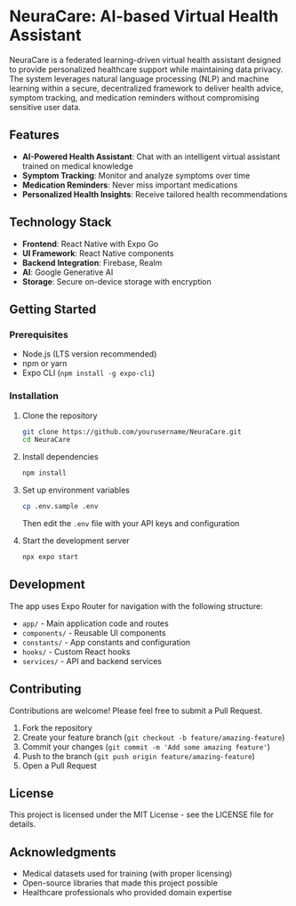 # NeuraCare: AI-based Virtual Health Assistant

NeuraCare is a federated learning-driven virtual health assistant designed to provide personalized healthcare support while maintaining data privacy. The system leverages natural language processing (NLP) and machine learning within a secure, decentralized framework to deliver health advice, symptom tracking, and medication reminders without compromising sensitive user data.

## Features

- **AI-Powered Health Assistant**: Chat with an intelligent virtual assistant trained on medical knowledge
- **Symptom Tracking**: Monitor and analyze symptoms over time
- **Medication Reminders**: Never miss important medications
- **Personalized Health Insights**: Receive tailored health recommendations

## Technology Stack

- **Frontend**: React Native with Expo Go
- **UI Framework**: React Native components
- **Backend Integration**: Firebase, Realm
- **AI**: Google Generative AI
- **Storage**: Secure on-device storage with encryption

## Getting Started

### Prerequisites

- Node.js (LTS version recommended)
- npm or yarn
- Expo CLI (`npm install -g expo-cli`)

### Installation

1. Clone the repository
   ```bash
   git clone https://github.com/yourusername/NeuraCare.git
   cd NeuraCare
   ```

2. Install dependencies
   ```bash
   npm install
   ```

3. Set up environment variables
   ```bash
   cp .env.sample .env
   ```
   Then edit the `.env` file with your API keys and configuration

4. Start the development server
   ```bash
   npx expo start
   ```

## Development

The app uses Expo Router for navigation with the following structure:
- `app/` - Main application code and routes
- `components/` - Reusable UI components
- `constants/` - App constants and configuration
- `hooks/` - Custom React hooks
- `services/` - API and backend services

## Contributing

Contributions are welcome! Please feel free to submit a Pull Request.

1. Fork the repository
2. Create your feature branch (`git checkout -b feature/amazing-feature`)
3. Commit your changes (`git commit -m 'Add some amazing feature'`)
4. Push to the branch (`git push origin feature/amazing-feature`)
5. Open a Pull Request

## License

This project is licensed under the MIT License - see the LICENSE file for details.

## Acknowledgments

- Medical datasets used for training (with proper licensing)
- Open-source libraries that made this project possible
- Healthcare professionals who provided domain expertise

